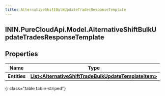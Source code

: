 ```yaml
---
title: AlternativeShiftBulkUpdateTradesResponseTemplate
---
```

## ININ.PureCloudApi.Model.AlternativeShiftBulkUpdateTradesResponseTemplate

## Properties

|Name | Type | Description | Notes|
|------------ | ------------- | ------------- | -------------|
| **Entities** | [**List&lt;AlternativeShiftTradeBulkUpdateTemplateItem&gt;**](AlternativeShiftTradeBulkUpdateTemplateItem.html) |  | [optional] |
{: class="table table-striped"}


